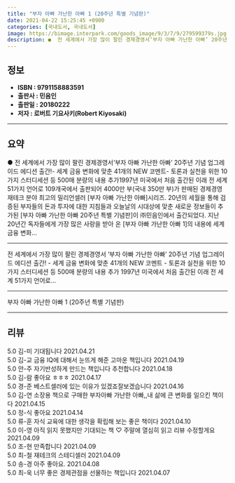 ```yaml
---
title: "부자 아빠 가난한 아빠 1 (20주년 특별 기념판)"
date: 2021-04-22 15:25:45 +0900
categories: [국내도서, 국내도서]
image: https://bimage.interpark.com/goods_image/9/3/7/9/279599379s.jpg
description: ●  전 세계에서 가장 많이 팔린 경제경영서‘부자 아빠 가난한 아빠’ 20주년 기념 업그레이드 에디션 출간!- 세계 금융 변화에 맞춘 41개의 NEW 코멘트- 토론과 실천을 위한 10가지 스터디세션 등 500매 분량의 내용 추가1997년 미국에서 처음 출간된 이래 전 세계 51가지 언어로 109개국에서 
---
```


## **정보**

- **ISBN : 9791158883591**
- **출판사 : 민음인**
- **출판일 : 20180222**
- **저자 : 로버트 기요사키(Robert Kiyosaki)**

------



## **요약**

●  전 세계에서 가장 많이 팔린 경제경영서‘부자 아빠 가난한 아빠’ 20주년 기념 업그레이드 에디션 출간!- 세계 금융 변화에 맞춘 41개의 NEW 코멘트- 토론과 실천을 위한 10가지 스터디세션 등 500매 분량의 내용 추가1997년 미국에서 처음 출간된 이래 전 세계 51가지 언어로 109개국에서 출판되어 4000만 부(국내 350만 부)가 판매된 경제경영 재테크 분야 최고의 밀리언셀러 [부자 아빠 가난한 아빠]시리즈. 20년의 세월을 통해 검증된 부자들의 돈과 투자에 대한 지침들과 오늘날의 시대상에 맞춘 새로운 정보들이 추가된 [부자 아빠 가난한 아빠 20주년 특별 기념판]이 ㈜민음인에서 출간되었다. 지난 20년간 독자들에게 가장 많은 사랑을 받아 온 [부자 아빠 가난한 아빠 1]의 내용에 세계 금융 변화...

------

전 세계에서 가장 많이 팔린 경제경영서&#x0D;‘부자 아빠 가난한 아빠’ 20주년 기념 &#x0D;업그레이드 에디션 출간!&#x0D;&#x0D;- 세계 금융 변화에 맞춘 41개의 NEW 코멘트&#x0D;- 토론과 실천을 위한 10가지 스터디세션 등 500매 분량의 내용 추가&#x0D;&#x0D;1997년 미국에서 처음 출간된 이래 전 세계 51가지 언어로... 

------


부자 아빠 가난한 아빠 1 (20주년 특별 기념판) 

------


## **리뷰** 

5.0 김-미 기대됩니다 2021.04.21 <br/>5.0 김-교 금융 IQ에 대해서 눈뜨게 해준 고마운 책입니다 2021.04.19 <br/>5.0 안-주 자기반성하게 만드는 책입니다 추천합니다 2021.04.18 <br/>5.0 김-람 좋아요 ㅎㅎㅎ 2021.04.17 <br/>5.0 경-준 베스트셀러에 있는 이유가 있겠죠잘보겠습니다 2021.04.16 <br/>5.0 김-연 소장용 책으로 구매한 부자아빠 가난한 아빠,,내 삶에 큰 변화를 일으킨 책이다 2021.04.15 <br/>5.0 정-식 좋아요 2021.04.14 <br/>5.0 류-훈 자식 교육에 대한 생각을 확립해 보는 좋은 책이다 2021.04.10 <br/>5.0 이-영 아직 읽지 못했지만 기대되는 책 ♡
주말에 열심히 읽고 리뷰 수정할게요 2021.04.09 <br/>5.0 조-현 만족합니다  2021.04.09 <br/>5.0 최-철 재테크의 스테디셀러  2021.04.09 <br/>5.0 송-경 아주 좋아요.
 2021.04.08 <br/>5.0 최-욱 너무 좋은 경제관점을 선물하는 책입니다 2021.04.07 <br/>